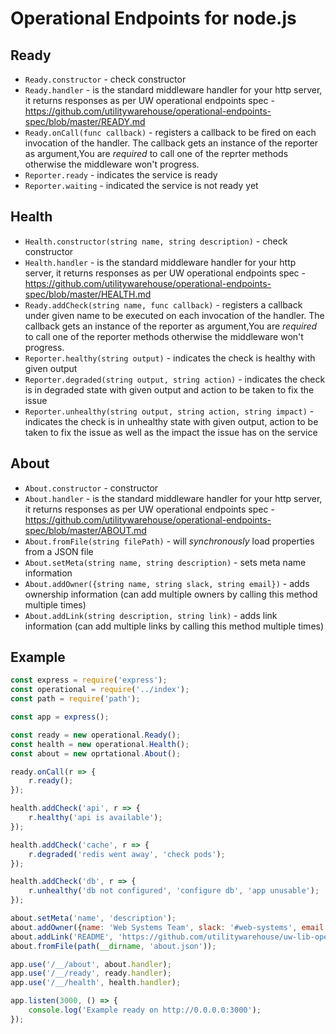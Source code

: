 # Operational Endpoints for node.js

## Ready

- `Ready.constructor` - check constructor
- `Ready.handler` - is the standard middleware handler for your http server, it returns responses as per UW operational endpoints spec - https://github.com/utilitywarehouse/operational-endpoints-spec/blob/master/READY.md
- `Ready.onCall(func callback)` - registers a callback to be fired on each invocation of the handler. The callback gets an instance of the reporter as argument,You are *required* to call one of the reprter methods otherwise the middleware won't progress.
- `Reporter.ready` - indicates the service is ready
- `Reporter.waiting` - indicated the service is not ready yet

## Health

- `Health.constructor(string name, string description)` - check constructor
- `Health.handler` - is the standard middleware handler for your http server, it returns responses as per UW operational endpoints spec - https://github.com/utilitywarehouse/operational-endpoints-spec/blob/master/HEALTH.md
- `Ready.addCheck(string name, func callback)` - registers a callback under given name to be executed on each invocation of the handler. The callback gets an instance of the reporter as argument,You are *required* to call one of the reporter methods otherwise the middleware won't progress.
- `Reporter.healthy(string output)` - indicates the check is healthy with given output
- `Reporter.degraded(string output, string action)` - indicates the check is in degraded state with given output and action to be taken to fix the issue
- `Reporter.unhealthy(string output, string action, string impact)` - indicates the check is in unhealthy state with given output, action to be taken to fix the issue as well as the impact the issue has on the service

## About 

- `About.constructor` - constructor
- `About.handler` - is the standard middleware handler for your http server, it returns responses as per UW operational endpoints spec - https://github.com/utilitywarehouse/operational-endpoints-spec/blob/master/ABOUT.md
- `About.fromFile(string filePath)` - will *synchronously* load properties from a JSON file
- `About.setMeta(string name, string description)` - sets meta name information
- `About.addOwner({string name, string slack, string email})` - adds ownership information (can add multiple owners by calling this method multiple times)
- `About.addLink(string description, string link)` - adds link information (can add multiple links by calling this method multiple times)

## Example

```node.js
const express = require('express');
const operational = require('../index');
const path = require('path');

const app = express();

const ready = new operational.Ready();
const health = new operational.Health();
const about = new oprtational.About();

ready.onCall(r => {
	r.ready();
});

health.addCheck('api', r => {
	r.healthy('api is available');
});

health.addCheck('cache', r => {
	r.degraded('redis went away', 'check pods');
});

health.addCheck('db', r => {
	r.unhealthy('db not configured', 'configure db', 'app unusable');
});

about.setMeta('name', 'description');
about.addOwner({name: 'Web Systems Team', slack: '#web-systems', email: 'it-websystems@utilitywarehosue.co.uk'});
about.addLink('README', 'https://github.com/utilitywarehouse/uw-lib-operational.js/README.md');
about.fromFile(path(__dirname, 'about.json'));

app.use('/__/about', about.handler);
app.use('/__/ready', ready.handler);
app.use('/__/health', health.handler);

app.listen(3000, () => {
	console.log('Example ready on http://0.0.0.0:3000');
});
```

